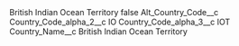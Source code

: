 <?xml version="1.0" encoding="UTF-8"?>
<CustomMetadata xmlns="http://soap.sforce.com/2006/04/metadata" xmlns:xsi="http://www.w3.org/2001/XMLSchema-instance" xmlns:xsd="http://www.w3.org/2001/XMLSchema">
    <label>British Indian Ocean Territory</label>
    <protected>false</protected>
    <values>
        <field>Alt_Country_Code__c</field>
        <value xsi:nil="true"/>
    </values>
    <values>
        <field>Country_Code_alpha_2__c</field>
        <value xsi:type="xsd:string">IO</value>
    </values>
    <values>
        <field>Country_Code_alpha_3__c</field>
        <value xsi:type="xsd:string">IOT</value>
    </values>
    <values>
        <field>Country_Name__c</field>
        <value xsi:type="xsd:string">British Indian Ocean Territory</value>
    </values>
</CustomMetadata>
